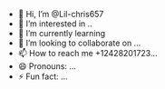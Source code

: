 - 👋 Hi, I’m @Lil-chris657
- 👀 I’m interested in ..
- 🌱 I’m currently learning 
- 💞️ I’m looking to collaborate on ...
- 📫 How to reach me +12428201723...
- 😄 Pronouns: ...
- ⚡ Fun fact: ...

<!---
Lil-chris657/Lil-chris657 is a ✨ special ✨ repository because its `README.md` (this file) appears on your GitHub profile.
You can click the Preview link to take a look at your changes.
---
